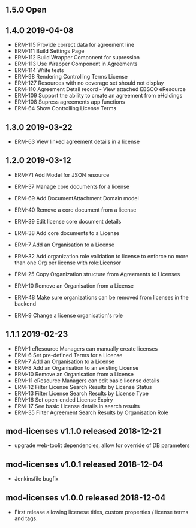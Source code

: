 ## 1.5.0 Open

## 1.4.0 2019-04-08 

 * ERM-115 Provide correct data for agreement line
 * ERM-111 Build Settings Page
 * ERM-112 Build Wrapper Component for supression
 * ERM-113 Use Wrapper Component in Agreements
 * ERM-114 Write tests
 * ERM-98 Rendering Controlling Terms License
 * ERM-127 Resources with no coverage set should not display
 * ERM-110 Agreement Detail record - View attached EBSCO eResource
 * ERM-109 Support the ability to create an agreement from eHoldings
 * ERM-108 Supress agreements app functions
 * ERM-64 Show Controlling License Terms

## 1.3.0 2019-03-22
 * ERM-63 View linked agreement details in a license

## 1.2.0 2019-03-12
 * ERM-71 Add Model for JSON resource
 
 * ERM-37 Manage core documents for a license
 * ERM-69 Add DocumentAttachment Domain model
 * ERM-40 Remove a core document from a license
 * ERM-39 Edit license core document details
 * ERM-38 Add core documents to a License
   
 * ERM-7 Add an Organisation to a License 
 * ERM-32 Add organization role validation to license to enforce no more than one Org per license with role:Licensor
 * ERM-25 Copy Organization structure from Agreements to Licenses
 * ERM-10 Remove an Organisation from a License
 * ERM-48 Make sure organizations can be removed from licenses in the backend
 * ERM-9 Change a license organisation's role

## 1.1.1 2019-02-23

 * ERM-1 eResource Managers can manually create licenses
 * ERM-6 Set pre-defined Terms for a License
 * ERM-7 Add an Organisation to a License
 * ERM-8 Add an Organisation to an existing License
 * ERM-10 Remove an Organisation from a License
 * ERM-11 eResource Managers can edit basic license details
 * ERM-12 Filter License Search Results by License Status
 * ERM-13 Filter License Search Results by License Type
 * ERM-16 Set open-ended License Expiry
 * ERM-17 See basic License details in search results
 * ERM-35 Filter Agreement Search Results by Organisation Role

## mod-licenses v1.1.0 released 2018-12-21

 * upgrade web-toolit dependencies, allow for override of DB parameters

## mod-licenses v1.0.1 released 2018-12-04

 * Jenkinsfile bugfix

## mod-licenses v1.0.0 released 2018-12-04 

 * First release allowing licenese titles, custom properties / license terms and tags.

